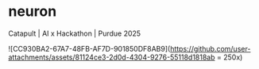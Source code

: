 # neuron
Catapult | AI x Hackathon | Purdue 2025

![CC930BA2-67A7-48FB-AF7D-901850DF8AB9](https://github.com/user-attachments/assets/81124ce3-2d0d-4304-9276-55118d1818ab = 250x)
